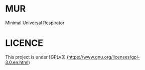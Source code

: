 # MUR
Minimal Universal Respirator

# LICENCE
This project is under [GPLv3] (https://www.gnu.org/licenses/gpl-3.0.en.html)



